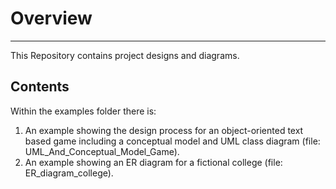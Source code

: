 # Overview
---
This Repository contains project designs and diagrams.


## Contents

Within the examples folder there is:

1. An example showing the design process for an object-oriented text based game including a conceptual model and UML class diagram (file: UML_And_Conceptual_Model_Game).
2. An example showing an ER diagram for a fictional college (file: ER_diagram_college). 

